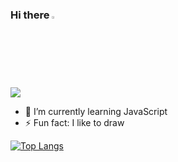 ### Hi there <img src="https://camo.githubusercontent.com/35d3d11359a49bf12aebb834cc13fd81b95eff4e/68747470733a2f2f6d656469612e67697068792e636f6d2f6d656469612f6876524a434c467a6361737252346961377a2f67697068792e676966" height="2.5%" width="2.5%">

![](https://github-readme-stats.vercel.app/api?username=aparnasathyan01&count_private=true&theme=dark&show_icons=true)

- 🌱 I’m currently learning JavaScript 
- ⚡ Fun fact: I like to draw 

[![Top Langs](https://github-readme-stats.vercel.app/api/top-langs/?username=aparnasathyan01&layout=compact)](https://github.com/aparnasathyan01/github-readme-stats)
